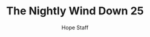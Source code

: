 ---
image: /assets/img/nwd/25_nwd_matthew_28_20_nlt.png
title: The Nightly Wind Down 25
categories:
  - The Nightly Wind Down
author: Hope Staff
notes: The Nightly Wind Down 25
embed: >-
  EMBED_GOES_HERE
transcript: >-
  SOME LINES OF TEXT START HERE
---